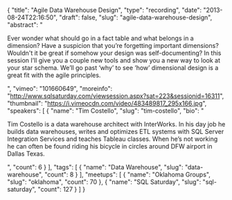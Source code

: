 {
  "title": "Agile Data Warehouse Design",
  "type": "recording",
  "date": "2013-08-24T22:16:50",
  "draft": false,
  "slug": "agile-data-warehouse-design",
  "abstract": "<p>Ever wonder what should go in a fact table and what belongs in a dimension? Have a suspicion that you’re forgetting important dimensions? Wouldn't it be great if somehow your design was self-documenting? In this session I’ll give you a couple new tools and show you a new way to look at your star schema. We’ll go past ‘why’ to see ‘how’ dimensional design is a great fit with the agile principles.</p>",
  "vimeo": "101660649",
  "moreinfo": "http://www.sqlsaturday.com/viewsession.aspx?sat=223&sessionid=16311",
  "thumbnail": "https://i.vimeocdn.com/video/483489817_295x166.jpg",
  "speakers": [
    {
      "name": "Tim Costello",
      "slug": "tim-costello",
      "bio": "<p>Tim Costello is a data warehouse architect with InterWorks. In his day job he builds data warehouses, writes and optimizes ETL systems with SQL Server Integration Services and teaches Tableau classes. When he’s not working he can often be found riding his bicycle in circles around DFW airport in Dallas Texas.</p>",
      "count": 6
    }
  ],
  "tags": [
    {
      "name": "Data Warehouse",
      "slug": "data-warehouse",
      "count": 8
    }
  ],
  "meetups": [
    {
      "name": "Oklahoma Groups",
      "slug": "oklahoma",
      "count": 70
    },
    {
      "name": "SQL Saturday",
      "slug": "sql-saturday",
      "count": 127
    }
  ]
}